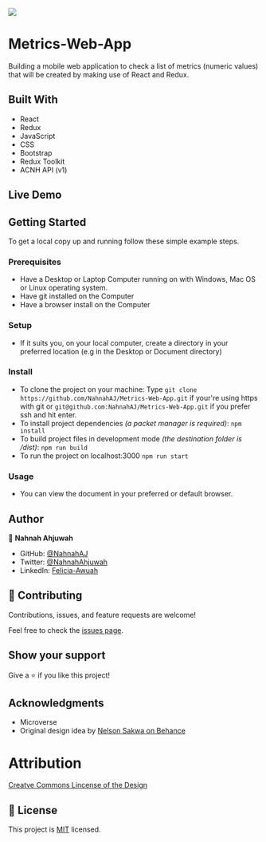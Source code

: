 ![](https://img.shields.io/badge/Microverse-blueviolet)
# Metrics-Web-App
Building a mobile web application to check a list of metrics (numeric values) that will be created by making use of React and Redux.

## Built With
- React
- Redux
- JavaScript
- CSS
- Bootstrap
- Redux Toolkit
- ACNH API (v1)

## Live Demo
<!-- [Bookstore](https://bookstore-webapp.netlify.app/) -->

## Getting Started

To get a local copy up and running follow these simple example steps.

### Prerequisites

- Have a Desktop or Laptop Computer running on with Windows, Mac OS or Linux operating system.
- Have git installed on the Computer
- Have a browser install on the Computer

### Setup

- If it suits you, on your local computer, create a directory in your preferred location (e.g in the Desktop or Document directory)

### Install
- To clone the project on your machine: Type `git clone https://github.com/NahnahAJ/Metrics-Web-App.git` if your're using https with git or `git@github.com:NahnahAJ/Metrics-Web-App.git` if you prefer ssh and hit enter.
- To install project dependencies _(a packet manager is required)_:
`npm install`
- To build project files in development mode _(the destination folder is /dist)_:
`npm run build`
- To run the project on localhost:3000
`npm run start`
 

### Usage

- You can view the document in your preferred or default browser.


## Author

👤 **Nahnah Ahjuwah**

- GitHub: [@NahnahAJ](https://github.com/NahnahAJ)
- Twitter: [@NahnahAhjuwah](https://https://twitter.com/NahnahAhjuwah)
- LinkedIn: [Felicia-Awuah](https://www.linkedin.com/in/felicia-awuah-gyedua/)


## 🤝 Contributing

Contributions, issues, and feature requests are welcome!

Feel free to check the [issues page](../../issues/).

## Show your support

Give a ⭐️ if you like this project!

## Acknowledgments
- Microverse
- Original design idea by [Nelson Sakwa on Behance](https://www.behance.net/sakwadesignstudio)

# Attribution
[Creatve Commons Lincense of the Design](https://creativecommons.org/licenses/by-nc/4.0/)

## 📝 License

This project is [MIT](./LICENSE) licensed.